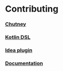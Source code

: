 # Contributing

### [Chutney](chutney/CHANGELOG.md)
### [Kotlin DSL](kotlin-dsl/CONTRIBUTING.md)   
### [Idea plugin](idea-plugin/CONTRIBUTING.md)  
### [Documentation](docs/CONTRIBUTING.md)

